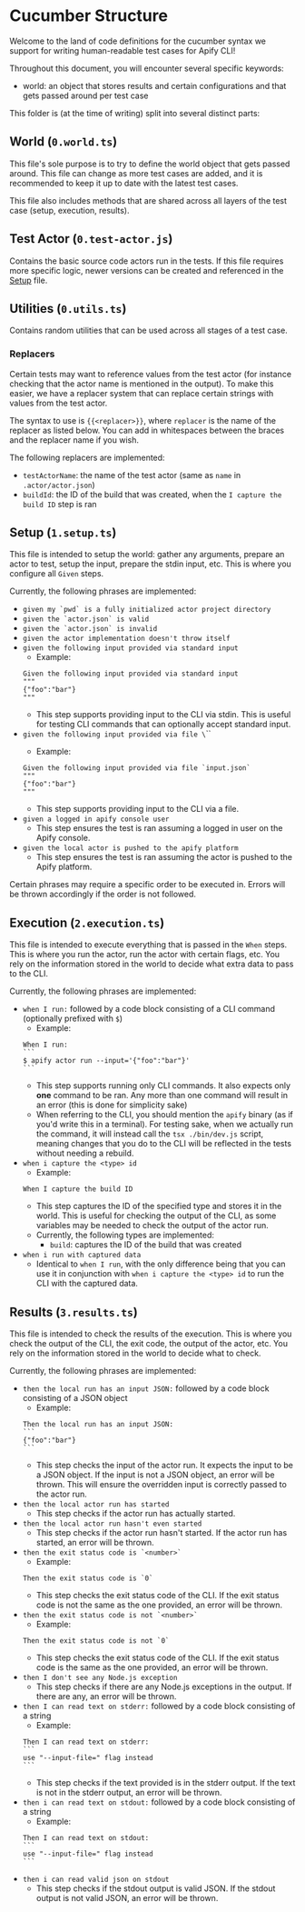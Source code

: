 # Cucumber Structure

Welcome to the land of code definitions for the cucumber syntax we support for writing human-readable test cases for Apify CLI!

Throughout this document, you will encounter several specific keywords:

- world: an object that stores results and certain configurations and that gets passed around per test case

This folder is (at the time of writing) split into several distinct parts:

## World (`0.world.ts`)

This file's sole purpose is to try to define the world object that gets passed around. This file can change as more test cases are added, and it is recommended to keep it up to date with the latest test cases.

This file also includes methods that are shared across all layers of the test case (setup, execution, results).

## Test Actor (`0.test-actor.js`)

Contains the basic source code actors run in the tests. If this file requires more specific logic, newer versions can be created and referenced in the [Setup](#setup-1setupts) file.

## Utilities (`0.utils.ts`)

Contains random utilities that can be used across all stages of a test case.

### Replacers

Certain tests may want to reference values from the test actor (for instance checking that the actor name is mentioned in the output). To make this easier, we have a replacer system that can replace certain strings with values from the test actor.

The syntax to use is `{{<replacer>}}`, where `replacer` is the name of the replacer as listed below. You can add in whitespaces between the braces and the replacer name if you wish.

The following replacers are implemented:

- `testActorName`: the name of the test actor (same as `name` in `.actor/actor.json`)
- `buildId`: the ID of the build that was created, when the `I capture the build ID` step is ran

## Setup (`1.setup.ts`)

This file is intended to setup the world: gather any arguments, prepare an actor to test, setup the input, prepare the stdin input, etc. This is where you configure all `Given` steps.

Currently, the following phrases are implemented:

- ``given my `pwd` is a fully initialized actor project directory``
- ``given the `actor.json` is valid``
- ``given the `actor.json` is invalid``
- `given the actor implementation doesn't throw itself`
- `given the following input provided via standard input`
  - Example:
  ```
  Given the following input provided via standard input
  """
  {"foo":"bar"}
  """
  ```
  - This step supports providing input to the CLI via stdin. This is useful for testing CLI commands that can optionally accept standard input.
- `given the following input provided via file \`<filename>\``
  - Example:
  ```
  Given the following input provided via file `input.json`
  """
  {"foo":"bar"}
  """
  ```
  - This step supports providing input to the CLI via a file.
- `given a logged in apify console user`
  - This step ensures the test is ran assuming a logged in user on the Apify console.
- `given the local actor is pushed to the apify platform`
  - This step ensures the test is ran assuming the actor is pushed to the Apify platform.

Certain phrases may require a specific order to be executed in. Errors will be thrown accordingly if the order is not followed.

## Execution (`2.execution.ts`)

This file is intended to execute everything that is passed in the `When` steps. This is where you run the actor, run the actor with certain flags, etc. You rely on the information stored in the world to decide what extra data to pass to the CLI.

Currently, the following phrases are implemented:

- `when I run:` followed by a code block consisting of a CLI command (optionally prefixed with `$`)
  - Example:
  ```
  When I run:
  `​`​`
  $ apify actor run --input='{"foo":"bar"}'
  `​`​`
  ```
  - This step supports running only CLI commands. It also expects only **one** command to be ran. Any more than one command will result in an error (this is done for simplicity sake)
  - When referring to the CLI, you should mention the `apify` binary (as if you'd write this in a terminal). For testing sake, when we actually run the command, it will instead call the `tsx ./bin/dev.js` script, meaning changes that you do to the CLI will be reflected in the tests without needing a rebuild.
- `when i capture the <type> id`
  - Example:
  ```
  When I capture the build ID
  ```
  - This step captures the ID of the specified type and stores it in the world. This is useful for checking the output of the CLI, as some variables may be needed to check the output of the actor run.
  - Currently, the following types are implemented:
    - `build`: captures the ID of the build that was created
- `when i run with captured data`
  - Identical to `when I run`, with the only difference being that you can use it in conjunction with `when i capture the <type> id` to run the CLI with the captured data.

## Results (`3.results.ts`)

This file is intended to check the results of the execution. This is where you check the output of the CLI, the exit code, the output of the actor, etc. You rely on the information stored in the world to decide what to check.

Currently, the following phrases are implemented:

- `then the local run has an input JSON:` followed by a code block consisting of a JSON object
  - Example:
  ```
  Then the local run has an input JSON:
  `​`​`
  {"foo":"bar"}
  `​`​`
  ```
  - This step checks the input of the actor run. It expects the input to be a JSON object. If the input is not a JSON object, an error will be thrown. This will ensure the overridden input is correctly passed to the actor run.
- `then the local actor run has started`
  - This step checks if the actor run has actually started.
- `then the local actor run hasn't even started`
  - This step checks if the actor run hasn't started. If the actor run has started, an error will be thrown.
- ``then the exit status code is `<number>`​``
  - Example:
  ```
  Then the exit status code is `0`
  ```
  - This step checks the exit status code of the CLI. If the exit status code is not the same as the one provided, an error will be thrown.
- ``then the exit status code is not `<number>`​``
  - Example:
  ```
  Then the exit status code is not `0`
  ```
  - This step checks the exit status code of the CLI. If the exit status code is the same as the one provided, an error will be thrown.
- `then I don't see any Node.js exception`
  - This step checks if there are any Node.js exceptions in the output. If there are any, an error will be thrown.
- `then I can read text on stderr:` followed by a code block consisting of a string
  - Example:
  ```
  Then I can read text on stderr:
  `​`​`
  use "--input-file=" flag instead
  `​`​`
  ```
  - This step checks if the text provided is in the stderr output. If the text is not in the stderr output, an error will be thrown.
- `then i can read text on stdout:` followed by a code block consisting of a string
  - Example:
  ```
  Then I can read text on stdout:
  `​`​`
  use "--input-file=" flag instead
  `​`​`
  ```
- `then i can read valid json on stdout`
  - This step checks if the stdout output is valid JSON. If the stdout output is not valid JSON, an error will be thrown.
